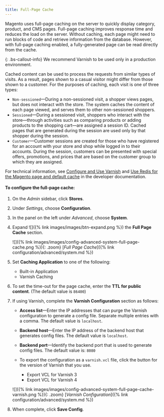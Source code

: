 ```yaml
---
title: Full-Page Cache
---
```


Magento uses full-page caching on the server to quickly display category, product, and CMS pages. Full-page caching improves response time and reduces the load on the server. Without caching, each page might need to run blocks of code and retrieve information from the database. However, with full-page caching enabled, a fully-generated page can be read directly from the cache.

{: .bs-callout-info}
We recommend Varnish to be used only in a production environment.

Cached content can be used to process the requests from similar types of visits. As a result, pages shown to a casual visitor might differ from those shown to a customer. For the purposes of caching, each visit is one of three types:

-  `Non-sessioned`—During a non-sessioned visit, a shopper views pages, but does not interact with the store. The system caches the content of each page viewed, and serves them to other non-sessioned shoppers.
-  `Sessioned`—During a sessioned visit, shoppers who interact with the store—through activities such as comparing products or adding products to the shopping cart—are assigned a session ID. Cached pages that are generated during the session are used only by that shopper during the session.
-  `Customer`—Customer sessions are created for those who have registered for an account with your store and shop while logged in to their accounts. During the session, customers can be presented with special offers, promotions, and prices that are based on the customer group to which they are assigned.

For technical information, see [Configure and Use Varnish][1] and [Use Redis for the Magento page and default cache][2] in the developer documentation.

#### To configure the full-page cache:

1.  On the _Admin_ sidebar, click **Stores**.

1.  Under _Settings_, choose **Configuration**.

1.  In the panel on the left under _Advanced_, choose **System**.

1.  Expand ![]({% link images/images/btn-expand.png %}) the **Full Page Cache** section.

    ![]({% link images/images/config-advanced-system-full-page-cache.png %}){: .zoom}
    [_Full Page Cache_]({% link configuration/advanced/system.md %})

1.  Set **Caching Application** to one of the following:

    -  Built-in Application
    -  Varnish Caching

1.  To set the time-out for the page cache, enter the **TTL for public content**. (The default value is `86400`)

1.  If using Varnish, complete the **Varnish Configuration** section as follows:

    -  **Access list**—Enter the IP addresses that can purge the Varnish configuration to generate a config file. Separate multiple entries with a comma. The default value is `localhost`.

    -  **Backend host**—Enter the IP address of the backend host that generates config files. The default value is `localhost`.

    -  **Backend port**—Identify the backend port that is used to generate config files. The default value is: `8080`

    -  To export the configuration as a `varnish.vcl` file, click the button for the version of Varnish that you use.

        * Export VCL for Varnish 3
        * Export VCL for Varnish 4

    ![]({% link images/images/config-advanced-system-full-page-cache-varnish.png %}){: .zoom}
    [_Varnish Configuration_]({% link configuration/advanced/system.md %})

1.  When complete, click **Save Config**.

[1]: http://devdocs.magento.com/guides/v2.3/config-guide/varnish/config-varnish.html
[2]: http://devdocs.magento.com/guides/v2.3/config-guide/redis/redis-pg-cache.html
